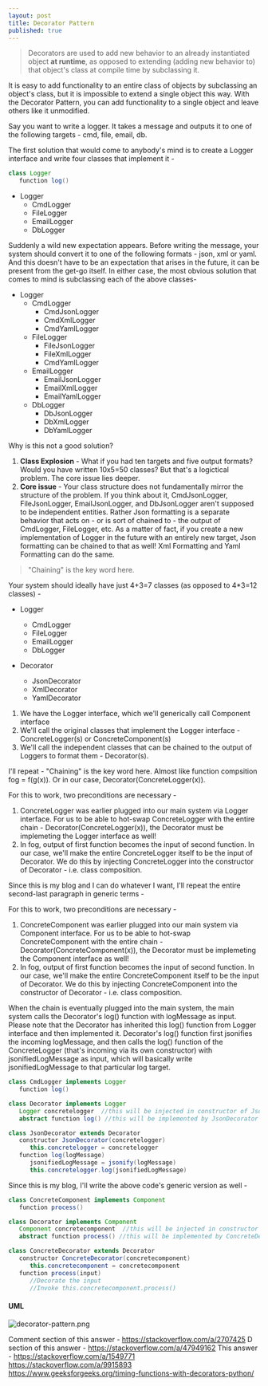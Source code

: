 ```yaml
---
layout: post
title: Decorator Pattern
published: true
---
```


>Decorators are used to add new behavior to an already instantiated object **at runtime**, as opposed to extending (adding new behavior to) that object's class at compile time by subclassing it.

It is easy to add functionality to an entire class of objects by subclassing an object's class, but it is impossible to extend a single object this way. With the Decorator Pattern, you can add functionality to a single object and leave others like it unmodified.

Say you want to write a logger. It takes a message and outputs it to one of the following targets - cmd, file, email, db. 

The first solution that would come to anybody's mind is to create a Logger interface and write four classes that implement it - 

```java
class Logger
   function log()
```

* Logger
    * CmdLogger
    * FileLogger
    * EmailLogger
    * DbLogger

Suddenly a wild new expectation appears. Before writing the message, your system should convert it to one of the following formats - json, xml or yaml. And this doesn't have to be an expectation that arises in the future, it can be present from the get-go itself. In either case, the most obvious solution that comes to mind is subclassing each of the above classes-

* Logger
    * CmdLogger
        * CmdJsonLogger
        * CmdXmlLogger
        * CmdYamlLogger
    * FileLogger
        * FileJsonLogger
        * FileXmlLogger
        * CmdYamlLogger
    * EmailLogger
        * EmailJsonLogger
        * EmailXmlLogger
        * EmailYamlLogger
    * DbLogger
        * DbJsonLogger
        * DbXmlLogger
        * DbYamlLogger


Why is this not a good solution?

1. **Class Explosion** - What if you had ten targets and five output formats? Would you have written 10x5=50 classes? But that's a logictical problem. The core issue lies deeper. 
2. **Core issue** - Your class structure does not fundamentally mirror the structure of the problem. If you think about it, CmdJsonLogger, FileJsonLogger, EmailJsonLogger, and DbJsonLogger aren't supposed to be independent entities. Rather Json formatting is a separate behavior that acts on - or is sort of chained to - the output of CmdLogger, FileLogger, etc. As a matter of fact, if you create a new implementation of Logger in the future with an entirely new target, Json formatting can be chained to that as well! Xml Formatting and Yaml Formatting can do the same.

>"Chaining" is the key word here.

Your system should ideally have just 4+3=7 classes (as opposed to 4\*3=12 classes) - 

* Logger
    * CmdLogger
    * FileLogger
    * EmailLogger
    * DbLogger
  
 * Decorator
   * JsonDecorator
   * XmlDecorator
   * YamlDecorator


1. We have the Logger interface, which we'll generically call Component interface
2. We'll call the original classes that implement the Logger interface - ConcreteLogger(s) or ConcreteComponent(s)
3. We'll call the independent classes that can be chained to the output of Loggers to format them - Decorator(s).


I'll repeat - "Chaining" is the key word here. Almost like function compsition fog = f(g(x)). Or in our case, Decorator(ConcreteLogger(x)).

For this to work, two preconditions are necessary - 
1. ConcreteLogger was earlier plugged into our main system via Logger interface. For us to be able to hot-swap ConcreteLogger with the entire chain -  Decorator(ConcreteLogger(x)), the Decorator must be implemeting the Logger interface as well!
2. In fog, output of first function becomes the input of second function. In our case, we'll make the entire ConcreteLogger itself to be the input of Decorator. We do this by injecting ConcreteLogger into the constructor of Decorator - i.e. class composition. 

Since this is my blog and I can do whatever I want, I'll repeat the entire second-last paragraph in generic terms - 

For this to work, two preconditions are necessary - 
1. ConcreteComponent was earlier plugged into our main system via Component interface. For us to be able to hot-swap ConcreteComponent with the entire chain -  Decorator(ConcreteComponent(x)), the Decorator must be implemeting the Component interface as well!
2. In fog, output of first function becomes the input of second function. In our case, we'll make the entire ConcreteComponent itself to be the input of Decorator. We do this by injecting ConcreteComponent into the constructor of Decorator - i.e. class composition. 


When the chain is eventually plugged into the main system, the main system calls the Decorator's log() function with logMessage as input. Please note that the Decorator has inherited this log() function from Logger interface and then implemented it. Decorator's log() function first jsonifies the incoming logMessage, and then calls the log() function of the ConcreteLogger (that's incoming via its own constructor) with jsonifiedLogMessage as input, which will basically write jsonifiedLogMessage to that particular log target.


```java
class CmdLogger implements Logger
   function log()
```
```java
class Decorator implements Logger
   Logger concretelogger  //this will be injected in constructor of JsonDecorator
   abstract function log() //this will be implemented by JsonDecorator
```
```java
class JsonDecorator extends Decorator
   constructor JsonDecorator(concretelogger)
      this.concretelogger = concretelogger
   function log(logMessage)
      jsonifiedLogMessage = jsonify(logMessage)
      this.concretelogger.log(jsonifiedLogMessage)
```

Since this is my blog, I'll write the above code's generic version as well - 



```java
class ConcreteComponent implements Component
   function process()
```
```java
class Decorator implements Component
   Component concretecomponent  //this will be injected in constructor of ConcreteDecorator
   abstract function process() //this will be implemented by ConcreteDecorator
```
```java
class ConcreteDecorator extends Decorator
   constructor ConcreteDecorator(concretecomponent)
      this.concretecomponent = concretecomponent
   function process(input)
      //Decorate the input
      //Invoke this.concretecomponent.process()
```

#### UML
![decorator-pattern.png]({{site.baseurl}}/images/decorator-pattern/decorator-uml.png)


Comment section of this answer - https://stackoverflow.com/a/2707425
D section of this answer - https://stackoverflow.com/a/47949162
This answer - https://stackoverflow.com/a/1549771
https://stackoverflow.com/a/9915893
https://www.geeksforgeeks.org/timing-functions-with-decorators-python/
